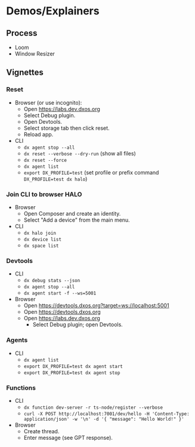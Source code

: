 # Demos/Explainers

## Process

- Loom
- Window Resizer

## Vignettes

### Reset

- Browser (or use incognito):
  - Open https://labs.dev.dxos.org
  - Select Debug plugin.
  - Open Devtools.
  - Select storage tab then click reset.
  - Reload app.
- CLI
  - `dx agent stop --all`
  - `dx reset --verbose --dry-run` (show all files)
  - `dx reset --force`
  - `dx agent list`
  - `export DX_PROFILE=test` (set profile or prefix command `DX_PROFILE=test dx halo`)

### Join CLI to browser HALO

- Browser
  - Open Composer and create an identity.
  - Select "Add a device" from the main menu.
- CLI
  - `dx halo join`
  - `dx device list`
  - `dx space list`

### Devtools

- CLI
  - `dx debug stats --json`
  - `dx agent stop --all`
  - `dx agent start -f --ws=5001`
- Browser
  - Open https://devtools.dxos.org?target=ws://localhost:5001
  - Open https://devtools.dxos.org
  - Open https://labs.dev.dxos.org
    - Select Debug plugin; open Devtools.

### Agents

- CLI
  - `dx agent list`
  - `export DX_PROFILE=test dx agent start`
  - `export DX_PROFILE=test dx agent stop`

### Functions

- CLI
  - `dx function dev-server -r ts-node/register --verbose`
  - `curl -X POST http://localhost:7001/dev/hello -H 'Content-Type: application/json' -w '\n' -d '{ "message": "Hello World!" }'`
- Browser
  - Create thread.
  - Enter message (see GPT response).
